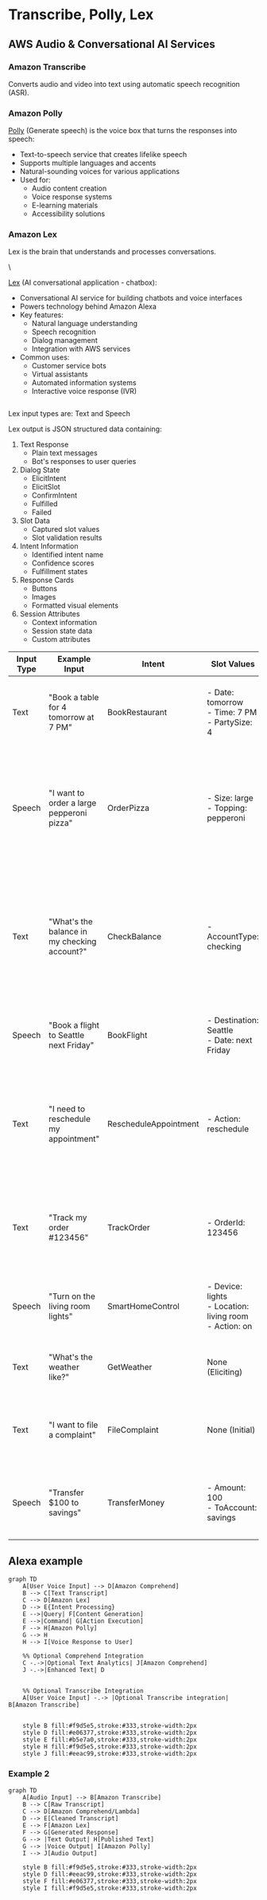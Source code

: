 # Transcribe, Polly, Lex

## AWS Audio & Conversational AI Services

### Amazon Transcribe

Converts audio and video into text using automatic speech recognition (ASR).

### Amazon Polly

[Polly](https://aws.amazon.com/polly/) (Generate speech) is the voice box that turns the responses into speech:

* Text-to-speech service that creates lifelike speech
* Supports multiple languages and accents
* Natural-sounding voices for various applications
* Used for:
  * Audio content creation
  * Voice response systems
  * E-learning materials
  * Accessibility solutions

### Amazon Lex



Lex is the brain that understands and processes conversations.

\


[Lex](https://aws.amazon.com/pm/lex/) (AI conversational application - chatbox):

* Conversational AI service for building chatbots and voice interfaces
* Powers technology behind Amazon Alexa
* Key features:
  * Natural language understanding
  * Speech recognition
  * Dialog management
  * Integration with AWS services
* Common uses:
  * Customer service bots
  * Virtual assistants
  * Automated information systems
  * Interactive voice response (IVR)





<figure><img src="../../../../.gitbook/assets/image (24) (1) (1) (1) (1) (1).png" alt=""><figcaption></figcaption></figure>

Lex input types are: Text and Speech

Lex output is JSON structured data containing:

1. Text Response
   * Plain text messages
   * Bot's responses to user queries
2. Dialog State
   * ElicitIntent
   * ElicitSlot
   * ConfirmIntent
   * Fulfilled
   * Failed
3. Slot Data
   * Captured slot values
   * Slot validation results
4. Intent Information
   * Identified intent name
   * Confidence scores
   * Fulfillment states
5. Response Cards
   * Buttons
   * Images
   * Formatted visual elements
6. Session Attributes
   * Context information
   * Session state data
   * Custom attributes



| Input Type | Example Input                                | Intent                | Slot Values                                                        | Output Type                | Example Output                                                                                                        | Use Case               |
| ---------- | -------------------------------------------- | --------------------- | ------------------------------------------------------------------ | -------------------------- | --------------------------------------------------------------------------------------------------------------------- | ---------------------- |
| Text       | "Book a table for 4 tomorrow at 7 PM"        | BookRestaurant        | <p>- Date: tomorrow<br>- Time: 7 PM<br>- PartySize: 4</p>          | Text                       | "I've booked a table for 4 tomorrow at 7 PM. Your confirmation number is #12345."                                     | Restaurant Reservation |
| Speech     | "I want to order a large pepperoni pizza"    | OrderPizza            | <p>- Size: large<br>- Topping: pepperoni</p>                       | Text + Card                | <p>- Text: "Your pizza order total is $18.99"<br>- Card: Shows pizza image, price, confirm button</p>                 | Food Ordering          |
| Text       | "What's the balance in my checking account?" | CheckBalance          | - AccountType: checking                                            | Text + Session Attributes  | <p>- Text: "Your checking account balance is $1,234.56"<br>- Session: Stores account type for follow-up questions</p> | Banking                |
| Speech     | "Book a flight to Seattle next Friday"       | BookFlight            | <p>- Destination: Seattle<br>- Date: next Friday</p>               | ElicitSlot                 | "What time would you like to depart?"                                                                                 | Travel Booking         |
| Text       | "I need to reschedule my appointment"        | RescheduleAppointment | - Action: reschedule                                               | ElicitSlot + Card          | <p>- Text: "I can help you reschedule. Please select a new date"<br>- Card: Calendar picker</p>                       | Healthcare             |
| Text       | "Track my order #123456"                     | TrackOrder            | - OrderId: 123456                                                  | Text + Response Card       | <p>- Text: "Your order is in transit"<br>- Card: Shows tracking map</p>                                               | E-commerce             |
| Speech     | "Turn on the living room lights"             | SmartHomeControl      | <p>- Device: lights<br>- Location: living room<br>- Action: on</p> | Text + Fulfillment         | "Turning on the living room lights"                                                                                   | Smart Home             |
| Text       | "What's the weather like?"                   | GetWeather            | None (Eliciting)                                                   | ElicitSlot                 | "For which city would you like to know the weather?"                                                                  | Weather Info           |
| Text       | "I want to file a complaint"                 | FileComplaint         | None (Initial)                                                     | Text + Intent Confirmation | "I understand you want to file a complaint. Is that correct?"                                                         | Customer Service       |
| Speech     | "Transfer $100 to savings"                   | TransferMoney         | <p>- Amount: 100<br>- ToAccount: savings</p>                       | ConfirmIntent              | "Do you want to transfer $100 to your savings account?"                                                               | Banking Transfer       |

##

## Alexa example



```mermaid
graph TD
    A[User Voice Input] --> D[Amazon Comprehend]
    B --> C[Text Transcript]
    C --> D[Amazon Lex]
    D --> E{Intent Processing}
    E -->|Query| F[Content Generation]
    E -->|Command| G[Action Execution]
    F --> H[Amazon Polly]
    G --> H
    H --> I[Voice Response to User]

    %% Optional Comprehend Integration
    C -.->|Optional Text Analytics| J[Amazon Comprehend]
    J -.->|Enhanced Text| D


    %% Optional Transcribe Integration
    A[User Voice Input] -.-> |Optional Transcribe integration| B[Amazon Transcribe]
    

    style B fill:#f9d5e5,stroke:#333,stroke-width:2px
    style D fill:#e06377,stroke:#333,stroke-width:2px
    style E fill:#b5e7a0,stroke:#333,stroke-width:2px
    style H fill:#f9d5e5,stroke:#333,stroke-width:2px
    style J fill:#eeac99,stroke:#333,stroke-width:2px
```

### Example 2



```mermaid
graph TD
    A[Audio Input] --> B[Amazon Transcribe]
    B --> C[Raw Transcript]
    C --> D[Amazon Comprehend/Lambda]
    D --> E[Cleaned Transcript]
    E --> F[Amazon Lex]
    F --> G[Generated Response]
    G --> |Text Output| H[Published Text]
    G --> |Voice Output| I[Amazon Polly]
    I --> J[Audio Output]

    style B fill:#f9d5e5,stroke:#333,stroke-width:2px
    style D fill:#eeac99,stroke:#333,stroke-width:2px
    style F fill:#e06377,stroke:#333,stroke-width:2px
    style I fill:#f9d5e5,stroke:#333,stroke-width:2px
```



